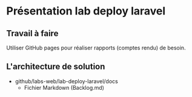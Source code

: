 #  Présentation lab deploy laravel
## Travail à faire 
Utiliser GitHub pages pour réaliser rapports (comptes rendu) de besoin.

## L'architecture de solution 
- github/labs-web/lab-deploy-laravel/docs
  - Fichier Markdown (Backlog.md)
